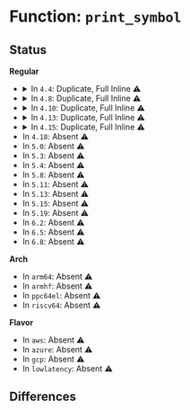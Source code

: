 # Function: <code>print_symbol</code>

## Status
<b>Regular</b>
<ul>
<li>
<details>
<summary>In <code>4.4</code>: Duplicate, Full Inline ⚠️</summary>

**Collision:** Static Duplication

**Inline:** Full

**Transformation:** False

**Instances:**

```
In arch/x86/kernel/cpu/mcheck/mce.c (ffffffff81043c1c)
Location: include/linux/kallsyms.h:116
Inline: True
Inline callers:
  - arch/x86/kernel/cpu/mcheck/mce.c:print_mce
```
```
In arch/x86/mm/mmio-mod.c (ffffffff81074295)
Location: include/linux/kallsyms.h:116
Inline: True
Inline callers:
  - arch/x86/mm/mmio-mod.c:pre
  - arch/x86/mm/mmio-mod.c:pre
```
```
In kernel/irq/handle.c (ffffffff810da609)
Location: include/linux/kallsyms.h:116
Inline: True
Inline callers:
  - kernel/irq/handle.c:handle_bad_irq
  - kernel/irq/handle.c:handle_bad_irq
  - kernel/irq/handle.c:handle_bad_irq
```
```
In kernel/irq/dummychip.c (ffffffff810debe9)
Location: include/linux/kallsyms.h:116
Inline: True
Inline callers:
  - kernel/irq/dummychip.c:ack_bad
  - kernel/irq/dummychip.c:ack_bad
  - kernel/irq/dummychip.c:ack_bad
```
```
In fs/sysfs/file.c (ffffffff8128c891)
Location: include/linux/kallsyms.h:116
Inline: True
Inline callers:
  - fs/sysfs/file.c:sysfs_kf_seq_show
```
```
In drivers/base/core.c (ffffffff81546d38)
Location: include/linux/kallsyms.h:116
Inline: True
```
</details>
</li>
<li>
<details>
<summary>In <code>4.8</code>: Duplicate, Full Inline ⚠️</summary>

**Collision:** Static Duplication

**Inline:** Full

**Transformation:** False

**Instances:**

```
In arch/x86/kernel/cpu/mcheck/mce.c (ffffffff81043d4c)
Location: include/linux/kallsyms.h:116
Inline: True
Inline callers:
  - arch/x86/kernel/cpu/mcheck/mce.c:print_mce
```
```
In arch/x86/mm/mmio-mod.c (ffffffff81075873)
Location: include/linux/kallsyms.h:116
Inline: True
Inline callers:
  - arch/x86/mm/mmio-mod.c:pre
  - arch/x86/mm/mmio-mod.c:pre
```
```
In kernel/irq/handle.c (ffffffff810dfbc9)
Location: include/linux/kallsyms.h:116
Inline: True
Inline callers:
  - kernel/irq/handle.c:handle_bad_irq
  - kernel/irq/handle.c:handle_bad_irq
  - kernel/irq/handle.c:handle_bad_irq
```
```
In kernel/irq/dummychip.c (ffffffff810e4569)
Location: include/linux/kallsyms.h:116
Inline: True
Inline callers:
  - kernel/irq/dummychip.c:ack_bad
  - kernel/irq/dummychip.c:ack_bad
  - kernel/irq/dummychip.c:ack_bad
```
```
In fs/sysfs/file.c (ffffffff812b9f21)
Location: include/linux/kallsyms.h:116
Inline: True
Inline callers:
  - fs/sysfs/file.c:sysfs_kf_seq_show
```
```
In drivers/base/core.c (ffffffff815989b8)
Location: include/linux/kallsyms.h:116
Inline: True
```
</details>
</li>
<li>
<details>
<summary>In <code>4.10</code>: Duplicate, Full Inline ⚠️</summary>

**Collision:** Static Duplication

**Inline:** Full

**Transformation:** False

**Instances:**

```
In arch/x86/kernel/cpu/mcheck/mce.c (ffffffff810457e7)
Location: include/linux/kallsyms.h:116
Inline: True
Inline callers:
  - arch/x86/kernel/cpu/mcheck/mce.c:__print_mce
```
```
In arch/x86/mm/mmio-mod.c (ffffffff810793f3)
Location: include/linux/kallsyms.h:116
Inline: True
Inline callers:
  - arch/x86/mm/mmio-mod.c:pre
  - arch/x86/mm/mmio-mod.c:pre
```
```
In kernel/irq/handle.c (ffffffff810e6556)
Location: include/linux/kallsyms.h:116
Inline: True
Inline callers:
  - kernel/irq/handle.c:handle_bad_irq
  - kernel/irq/handle.c:handle_bad_irq
  - kernel/irq/handle.c:handle_bad_irq
```
```
In kernel/irq/dummychip.c (ffffffff810eae06)
Location: include/linux/kallsyms.h:116
Inline: True
Inline callers:
  - kernel/irq/dummychip.c:ack_bad
  - kernel/irq/dummychip.c:ack_bad
  - kernel/irq/dummychip.c:ack_bad
```
```
In fs/sysfs/file.c (ffffffff812cf64e)
Location: include/linux/kallsyms.h:116
Inline: True
Inline callers:
  - fs/sysfs/file.c:sysfs_kf_seq_show
```
```
In drivers/base/core.c (ffffffff815c66e8)
Location: include/linux/kallsyms.h:116
Inline: True
```
</details>
</li>
<li>
<details>
<summary>In <code>4.13</code>: Duplicate, Full Inline ⚠️</summary>

**Collision:** Static Duplication

**Inline:** Full

**Transformation:** False

**Instances:**

```
In arch/x86/kernel/cpu/mcheck/mce.c (ffffffff810458e2)
Location: include/linux/kallsyms.h:116
Inline: True
Inline callers:
  - arch/x86/kernel/cpu/mcheck/mce.c:__print_mce
```
```
In arch/x86/mm/mmio-mod.c (ffffffff81077cc4)
Location: include/linux/kallsyms.h:116
Inline: True
Inline callers:
  - arch/x86/mm/mmio-mod.c:pre
  - arch/x86/mm/mmio-mod.c:pre
```
```
In kernel/irq/handle.c (ffffffff810e5ba9)
Location: include/linux/kallsyms.h:116
Inline: True
Inline callers:
  - kernel/irq/handle.c:handle_bad_irq
  - kernel/irq/handle.c:handle_bad_irq
  - kernel/irq/handle.c:handle_bad_irq
```
```
In kernel/irq/dummychip.c (ffffffff810ea4c9)
Location: include/linux/kallsyms.h:116
Inline: True
Inline callers:
  - kernel/irq/dummychip.c:ack_bad
  - kernel/irq/dummychip.c:ack_bad
  - kernel/irq/dummychip.c:ack_bad
```
```
In fs/sysfs/file.c (ffffffff812dcd63)
Location: include/linux/kallsyms.h:116
Inline: True
Inline callers:
  - fs/sysfs/file.c:sysfs_kf_seq_show
```
```
In drivers/base/core.c (ffffffff815dac78)
Location: include/linux/kallsyms.h:116
Inline: True
Inline callers:
  - drivers/base/core.c:dev_attr_show
```
</details>
</li>
<li>
<details>
<summary>In <code>4.15</code>: Duplicate, Full Inline ⚠️</summary>

**Collision:** Static Duplication

**Inline:** Full

**Transformation:** False

**Instances:**

```
In arch/x86/kernel/cpu/mcheck/mce.c (ffffffff8104920c)
Location: include/linux/kallsyms.h:125
Inline: True
Inline callers:
  - arch/x86/kernel/cpu/mcheck/mce.c:__print_mce
```
```
In arch/x86/mm/mmio-mod.c (ffffffff8107e024)
Location: include/linux/kallsyms.h:125
Inline: True
Inline callers:
  - arch/x86/mm/mmio-mod.c:pre
  - arch/x86/mm/mmio-mod.c:pre
```
```
In kernel/irq/handle.c (ffffffff810ede2c)
Location: include/linux/kallsyms.h:125
Inline: True
Inline callers:
  - kernel/irq/handle.c:handle_bad_irq
  - kernel/irq/handle.c:handle_bad_irq
  - kernel/irq/handle.c:handle_bad_irq
```
```
In kernel/irq/dummychip.c (ffffffff810f2a0a)
Location: include/linux/kallsyms.h:125
Inline: True
Inline callers:
  - kernel/irq/dummychip.c:ack_bad
  - kernel/irq/dummychip.c:ack_bad
  - kernel/irq/dummychip.c:ack_bad
```
```
In fs/sysfs/file.c (ffffffff81301693)
Location: include/linux/kallsyms.h:125
Inline: True
Inline callers:
  - fs/sysfs/file.c:sysfs_kf_seq_show
```
```
In drivers/base/core.c (ffffffff81641c2b)
Location: include/linux/kallsyms.h:125
Inline: True
Inline callers:
  - drivers/base/core.c:dev_attr_show
```
</details>
</li>
<li>
In <code>4.18</code>: Absent ⚠️
</li>
<li>
In <code>5.0</code>: Absent ⚠️
</li>
<li>
In <code>5.3</code>: Absent ⚠️
</li>
<li>
In <code>5.4</code>: Absent ⚠️
</li>
<li>
In <code>5.8</code>: Absent ⚠️
</li>
<li>
In <code>5.11</code>: Absent ⚠️
</li>
<li>
In <code>5.13</code>: Absent ⚠️
</li>
<li>
In <code>5.15</code>: Absent ⚠️
</li>
<li>
In <code>5.19</code>: Absent ⚠️
</li>
<li>
In <code>6.2</code>: Absent ⚠️
</li>
<li>
In <code>6.5</code>: Absent ⚠️
</li>
<li>
In <code>6.8</code>: Absent ⚠️
</li>
</ul>
<b>Arch</b>
<ul>
<li>
In <code>arm64</code>: Absent ⚠️
</li>
<li>
In <code>armhf</code>: Absent ⚠️
</li>
<li>
In <code>ppc64el</code>: Absent ⚠️
</li>
<li>
In <code>riscv64</code>: Absent ⚠️
</li>
</ul>
<b>Flavor</b>
<ul>
<li>
In <code>aws</code>: Absent ⚠️
</li>
<li>
In <code>azure</code>: Absent ⚠️
</li>
<li>
In <code>gcp</code>: Absent ⚠️
</li>
<li>
In <code>lowlatency</code>: Absent ⚠️
</li>
</ul>

## Differences
